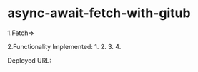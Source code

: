 # async-await-fetch-with-gitub

1.Fetch=>

2.Functionality Implemented:
1.
2.
3.
4.



Deployed URL:
